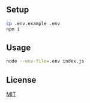 ## <name>

## Setup

```sh
cp .env.example .env
npm i
```

## Usage

```sh
node --env-file=.env index.js
```

## License

[MIT]

[MIT]: /LICENSE
